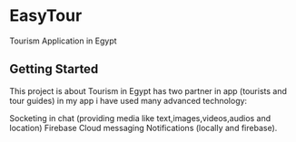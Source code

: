 # EasyTour

Tourism Application in Egypt

## Getting Started

This project is about Tourism in Egypt has two partner in app (tourists and tour guides) in my app i have used many advanced technology:

Socketing in chat (providing media like text,images,videos,audios and location)
Firebase Cloud messaging
Notifications (locally and firebase).